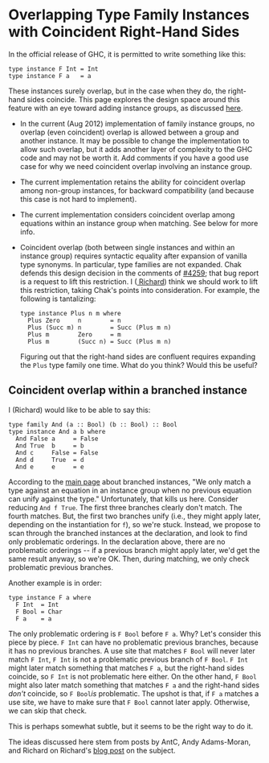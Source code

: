 # Overlapping Type Family Instances with Coincident Right-Hand Sides


In the official release of GHC, it is permitted to write something like this:

```wiki
type instance F Int = Int
type instance F a   = a
```


These instances surely overlap, but in the case when they do, the right-hand sides coincide. This page explores the design space around this feature with an eye toward adding instance groups, as discussed [here](new-axioms).

- In the current (Aug 2012) implementation of family instance groups, no overlap (even coincident) overlap is allowed between a group and another instance. It may be possible to change the implementation to allow such overlap, but it adds another layer of complexity to the GHC code and may not be worth it. Add comments if you have a good use case for why we need coincident overlap involving an instance group.

- The current implementation retains the ability for coincident overlap among non-group instances, for backward compatibility (and because this case is not hard to implement).

- The current implementation considers coincident overlap among equations within an instance group when matching. See below for more info.

- Coincident overlap (both between single instances and within an instance group) requires syntactic equality after expansion of vanilla type synonyms. In particular, type families are not expanded. Chak defends this design decision in the comments of [\#4259](https://gitlab.haskell.org//ghc/ghc/issues/4259); that bug report is a request to lift this restriction. I ([ Richard](http://www.cis.upenn.edu/~eir)) think we should work to lift this restriction, taking Chak's points into consideration. For example, the following is tantalizing:

  ```wiki
  type instance Plus n m where
    Plus Zero     n        = n
    Plus (Succ m) n        = Succ (Plus m n)
    Plus m        Zero     = m
    Plus m        (Succ n) = Succ (Plus m n)
  ```

  Figuring out that the right-hand sides are confluent requires expanding the `Plus` type family one time. What do you think? Would this be useful?

## Coincident overlap within a branched instance


I (Richard) would like to be able to say this:

```wiki
type family And (a :: Bool) (b :: Bool) :: Bool
type instance And a b where
  And False a     = False
  And True  b     = b
  And c     False = False
  And d     True  = d
  And e     e     = e
```


According to the [main page](new-axioms) about branched instances, "We only match a type against an equation in an instance group when no previous equation can unify against the type." Unfortunately, that kills us here. Consider reducing `And f True`. The first three branches clearly don't match. The fourth matches. But, the first two branches unify (i.e., they might apply later, depending on the instantiation for `f`), so we're stuck. Instead, we propose to scan through the branched instances at the declaration, and look to find only problematic orderings. In the declaration above, there are no problematic orderings -- if a previous branch might apply later, we'd get the same result anyway, so we're OK. Then, during matching, we only check problematic previous branches.


Another example is in order:

```wiki
type instance F a where
  F Int  = Int
  F Bool = Char
  F a    = a
```


The only problematic ordering is `F Bool` before `F a`. Why? Let's consider this piece by piece. `F Int` can have no problematic previous branches, because it has no previous branches. A use site that matches `F Bool` will never later match `F Int`, `F Int` is not a problematic previous branch of `F Bool`. `F Int` might later match something that matches `F a`, but the right-hand sides coincide, so `F Int` is not problematic here either. On the other hand, `F Bool` might also later match something that matches `F a` and the right-hand sides *don't* coincide, so `F Bool`*is* problematic. The upshot is that, if `F a` matches a use site, we have to make sure that `F Bool` cannot later apply. Otherwise, we can skip that check.


This is perhaps somewhat subtle, but it seems to be the right way to do it.


The ideas discussed here stem from posts by AntC, Andy Adams-Moran, and Richard on Richard's [ blog post](http://typesandkinds.wordpress.com/2013/04/29/coincident-overlap-in-type-families/) on the subject.
